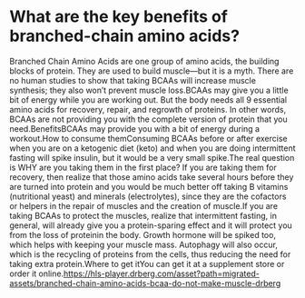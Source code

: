 # What are the key benefits of branched-chain amino acids?

Branched Chain Amino Acids are one group of amino acids, the building blocks of protein. They are used to build muscle—but it is a myth. There are no human studies to show that taking BCAAs will increase muscle synthesis; they also won’t prevent muscle loss.BCAAs may give you a little bit of energy while you are working out. But the body needs all 9 essential amino acids for recovery, repair, and regrowth of proteins. In other words, BCAAs are not providing you with the complete version of protein that you need.BenefitsBCAAs may provide you with a bit of energy during a workout.How to consume themConsuming BCAAs before or after exercise when you are on a ketogenic diet (keto) and when you are doing intermittent fasting will spike insulin, but it would be a very small spike.The real question is WHY are you taking them in the first place? If you are taking them for recovery, then realize that those amino acids take several hours before they are turned into protein and you would be much better off taking B vitamins (nutritional yeast) and minerals (electrolytes), since they are the cofactors or helpers in the repair of muscles and the creation of muscle.If you are taking BCAAs to protect the muscles, realize that intermittent fasting, in general, will already give you a protein-sparing effect and it will protect you from the loss of proteinin the body. Growth hormone will be spiked too, which helps with keeping your muscle mass. Autophagy will also occur, which is the recycling of proteins from the cells, thus reducing the need for taking extra protein.Where to get itYou can get it at a supplement store or order it online.https://hls-player.drberg.com/asset?path=migrated-assets/branched-chain-amino-acids-bcaa-do-not-make-muscle-drberg